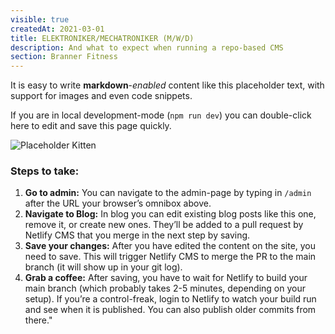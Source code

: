 ```yaml
---
visible: true
createdAt: 2021-03-01
title: ELEKTRONIKER/MECHATRONIKER (M/W/D)
description: And what to expect when running a repo-based CMS
section: Branner Fitness
---
```

It is easy to write **markdown**-*enabled* content like this placeholder text, with support for images and even code snippets.

If you are in local development-mode (`npm run dev`) you can double-click here to edit and save this page quickly.

![Placeholder Kitten](https://placekitten.com/800/400)

### Steps to take:

1. **Go to admin:** You can navigate to the admin-page by typing in `/admin` after the URL your browser’s omnibox above.
2. **Navigate to Blog:** In blog you can edit existing blog posts like this one, remove it, or create new ones. They’ll be added to a pull request by Netlify CMS that you merge in the next step by saving.
3. **Save your changes:** After you have edited the content on the site, you need to save. This will trigger Netlify CMS to merge the PR to the main branch (it will show up in your git log).
4. **Grab a coffee:** After saving, you have to wait for Netlify to build your main branch (which probably takes 2-5 minutes, depending on your setup). If you’re a control-freak, login to Netlify to watch your build run and see when it is published. You can also publish older commits from there."